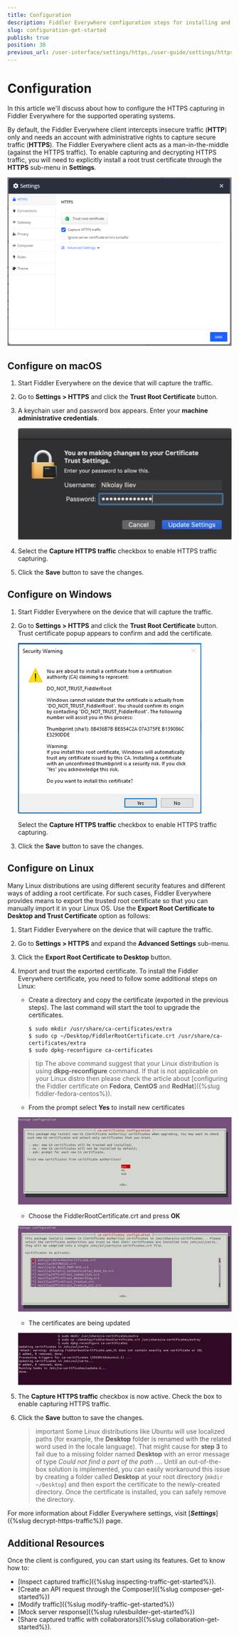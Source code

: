 ```yaml
---
title: Configuration
description: Fiddler Everywhere configuration steps for installing and trusting the Fiddler root certificate on different operating systems
slug: configuration-get-started
publish: true
position: 30
previous_url: /user-interface/settings/https,/user-guide/settings/https/https-decryption
---
```


# Configuration

In this article we'll discuss about how to configure the HTTPS capturing in Fiddler Everywhere for the supported operating systems. 

By default, the Fiddler Everywhere client intercepts insecure traffic (**HTTP**) only and needs an account with administrative rights to capture secure traffic (**HTTPS**). The Fiddler Everywhere client acts as a man-in-the-middle (against the HTTPS traffic). To enable capturing and decrypting HTTPS traffic, you will need to explicitly install a root trust certificate through the __HTTPS__ sub-menu in __Settings__.

![default https settings](../images/settings/settings-trust-root-certificate.png)


## Configure on macOS

1. Start Fiddler Everywhere on the device that will capture the traffic.
1. Go to __Settings > HTTPS__ and click the __Trust Root Certificate__ button. 
1. A keychain user and password box appears. Enter your __machine administrative credentials__.

    ![Enter Keychain credentials to trust the root certificate](../images/settings/settings-https-mac-keychain.png)
1. Select the __Capture HTTPS traffic__ checkbox to enable HTTPS traffic capturing.
1. Click the __Save__ button to save the changes.

## Configure on Windows

1. Start Fiddler Everywhere on the device that will capture the traffic.
1. Go to __Settings > HTTPS__ and click the __Trust Root Certificate__ button. Trust certificate popup appears to confirm and add the certificate. 

    ![Enter Keychain credentials to trust the root certificate](../images/settings/settings-https-cert-win.png)

    Select the __Capture HTTPS traffic__ checkbox to enable HTTPS traffic capturing.
1. Click the __Save__ button to save the changes.

## Configure on Linux

Many Linux distributions are using different security features and different ways of adding a root certificate. For such cases, Fiddler Everywhere provides means to export the trusted root certificate so that you can manually import it in your Linux OS. Use the __Export Root Certificate to Desktop and Trust Certificate__ option as follows:

1. Start Fiddler Everywhere on the device that will capture the traffic.
1. Go to __Settings > HTTPS__ and expand the __Advanced Settings__ sub-menu.
1. Click the __Export Root Certificate to Desktop__ button.
1. Import and trust the exported certificate. To install the Fiddler Everywhere certificate, you need to follow some additional steps on Linux:

    - Create a directory and copy the certificate (exported in the previous steps). The last command will start the tool to upgrade the certificates. 

        ```shell
        $ sudo mkdir /usr/share/ca-certificates/extra
        $ sudo cp ~/Desktop/FiddlerRootCertificate.crt /usr/share/ca-certificates/extra
        $ sudo dpkg-reconfigure ca-certificates
        ```
    >tip The above command suggest that your Linux distribution is using **dkpg-reconfigure** command. If that is not applicable on your Linux distro then please check the article about [configuring the Fiddler certificate on **Fedora**, **CentOS** and **RedHat**]({%slug fiddler-fedora-centos%}).    

    - From the prompt select **Yes** to install new certificates

    ![Add new certificate](../images/configuration/cert_ubunto_002.png)

    - Choose the FiddlerRootCertificate.crt and press **OK**

    ![Add Fiddler certificate](../images/configuration/cert_ubunto_003.png)

    - The certificates are being updated

    ![Add Fiddler certificate](../images/configuration/cert_ubunto_004.png)
1. The __Capture HTTPS traffic__ checkbox is now active. Check the box to enable capturing HTTPS traffic.
1. Click the __Save__ button to save the changes.

    >important Some Linux distributions like Ubuntu will use localized paths (for example, the __Desktop__ folder is renamed with the related word used in the locale language). That might cause for __step 3__ to fail due to a missing folder named __Desktop__ with an error message of type _Could not find a part of the path ..._. Until an out-of-the-box solution is implemented, you can easily workaround this issue by creating a folder called __Desktop__ at your root directory (`mkdir ~/Desktop`) and then export the certificate to the newly-created directory. Once the certificate is installed, you can safely remove the directory.


For more information about Fiddler Everywhere settings, visit [**_Settings_**]({%slug decrypt-https-traffic%}) page.

## Additional Resources

Once the client is configured, you can start using its features. Get to know how to:

- [Inspect captured traffic]({%slug inspecting-traffic-get-started%}).
- [Create an API request through the Composer]({%slug composer-get-started%})
- [Modify traffic]({%slug modify-traffic-get-started%})
- [Mock server response]({%slug rulesbuilder-get-started%})
- [Share captured traffic with collaborators]({%slug collaboration-get-started%}).
